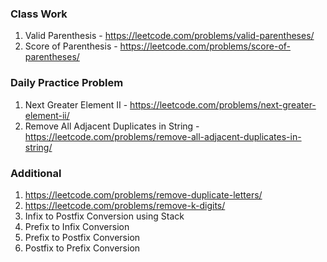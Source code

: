 ### Class Work

1. Valid Parenthesis - https://leetcode.com/problems/valid-parentheses/
2. Score of Parenthesis - https://leetcode.com/problems/score-of-parentheses/  

### Daily Practice Problem
1. Next Greater Element II - https://leetcode.com/problems/next-greater-element-ii/
2. Remove All Adjacent Duplicates in String - https://leetcode.com/problems/remove-all-adjacent-duplicates-in-string/

### Additional
1.	https://leetcode.com/problems/remove-duplicate-letters/
2.	https://leetcode.com/problems/remove-k-digits/
3.	Infix to Postfix Conversion using Stack
4.	Prefix to Infix Conversion
5.	Prefix to Postfix Conversion
6.	Postfix to Prefix Conversion
